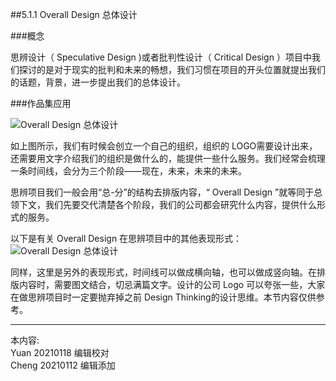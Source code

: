##5.1.1 Overall Design 总体设计  

###概念

思辨设计（ Speculative Design )或者批判性设计（ Critical Design ）项目中我们探讨的是对于现实的批判和未来的畅想，我们习惯在项目的开头位置就提出我们的话题，背景，进一步提出我们的总体设计。


###作品集应用

![ Overall Design 总体设计](http://kitpic.makebi.net/2021/cdsd_01.jpg)

如上图所示，我们有时候会创立一个自己的组织，组织的 LOGO需要设计出来，还需要用文字介绍我们的组织是做什么的，能提供一些什么服务。我们经常会梳理一条时间线，会分为三个阶段——现在，未来，未来的未来。

思辨项目我们一般会用“总-分”的结构去排版内容，“ Overall Design ”就等同于总领下文，我们先要交代清楚各个阶段，我们的公司都会研究什么内容，提供什么形式的服务。


以下是有关 Overall Design 在思辨项目中的其他表现形式：
![ Overall Design 总体设计](http://kitpic.makebi.net/2021/cdsd_02.jpg)

同样，这里是另外的表现形式，时间线可以做成横向轴，也可以做成竖向轴。在排版内容时，需要图文结合，切忌满篇文字。设计的公司 Logo 可以夸张一些，大家在做思辨项目时一定要抛弃掉之前 Design Thinking的设计思维。本节内容仅供参考。


---
本内容:    
Yuan 20210118 编辑校对  
Cheng 20210112 编辑添加
